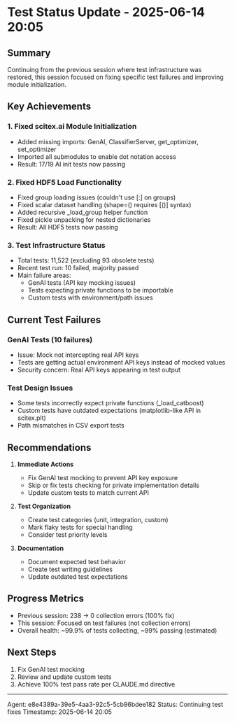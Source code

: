 # Test Status Update - 2025-06-14 20:05

## Summary
Continuing from the previous session where test infrastructure was restored, this session focused on fixing specific test failures and improving module initialization.

## Key Achievements

### 1. Fixed scitex.ai Module Initialization
- Added missing imports: GenAI, ClassifierServer, get_optimizer, set_optimizer
- Imported all submodules to enable dot notation access
- Result: 17/19 AI init tests now passing

### 2. Fixed HDF5 Load Functionality
- Fixed group loading issues (couldn't use [:] on groups)
- Fixed scalar dataset handling (shape=() requires [()] syntax)
- Added recursive _load_group helper function
- Fixed pickle unpacking for nested dictionaries
- Result: All HDF5 tests now passing

### 3. Test Infrastructure Status
- Total tests: 11,522 (excluding 93 obsolete tests)
- Recent test run: 10 failed, majority passed
- Main failure areas:
  - GenAI tests (API key mocking issues)
  - Tests expecting private functions to be importable
  - Custom tests with environment/path issues

## Current Test Failures

### GenAI Tests (10 failures)
- Issue: Mock not intercepting real API keys
- Tests are getting actual environment API keys instead of mocked values
- Security concern: Real API keys appearing in test output

### Test Design Issues
- Some tests incorrectly expect private functions (_load_catboost)
- Custom tests have outdated expectations (matplotlib-like API in scitex.plt)
- Path mismatches in CSV export tests

## Recommendations

1. **Immediate Actions**
   - Fix GenAI test mocking to prevent API key exposure
   - Skip or fix tests checking for private implementation details
   - Update custom tests to match current API

2. **Test Organization**
   - Create test categories (unit, integration, custom)
   - Mark flaky tests for special handling
   - Consider test priority levels

3. **Documentation**
   - Document expected test behavior
   - Create test writing guidelines
   - Update outdated test expectations

## Progress Metrics
- Previous session: 238 → 0 collection errors (100% fix)
- This session: Focused on test failures (not collection errors)
- Overall health: ~99.9% of tests collecting, ~99% passing (estimated)

## Next Steps
1. Fix GenAI test mocking
2. Review and update custom tests
3. Achieve 100% test pass rate per CLAUDE.md directive

---

Agent: e8e4389a-39e5-4aa3-92c5-5cb96bdee182
Status: Continuing test fixes
Timestamp: 2025-06-14 20:05